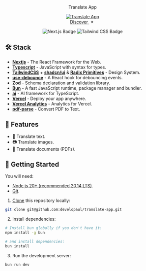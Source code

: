 <div align="center">
<p>Translate App</p>
</div>

<div align="center">
  <a href="https://talk-translate.vercel.app" target="_blank">
    <img src="https://github.com/user-attachments/assets/71abd127-a95c-4211-bb89-30ff4c96d7aa" alt="Translate App" >
  </a>
</div>

<div align="center">  
  <a href="https://talk-translate.vercel.app" target="_blank">
    Discover
  </a>
  <span>&nbsp;✦&nbsp;</span>
</div>

</p>

<div align="center">

![Next.js Badge](https://img.shields.io/badge/Next.js&nbsp;14-000?logo=nextdotjs&logoColor=fff&style=flat)
![Tailwind CSS Badge](https://img.shields.io/badge/Tailwind%20CSS-06B6D4?logo=tailwindcss&logoColor=fff&style=flat)

</div>

## 🛠️ Stack

- [**Nextjs**](https://nextjs.org/) - The React Framework for the Web.
- [**Typescript**](https://www.typescriptlang.org/) - JavaScript with syntax for types.
- [**TailwindCSS**](https://tailwindcss.com) + [**shadcn/ui**](https://ui.shadcn.com) & [**Radix Primitives**](https://www.radix-ui.com) - Design System.
- [**use-debounce**](https://github.com/xnimorz/use-debounce) - A React hook for debouncing events.
- [**Zod**](https://zod.dev/) - Schema declaration and validation library.
- [**Bun**](https://bun.sh/) - A fast JavaScript runtime, package manager and bundler.
- [**ai**](https://sdk.vercel.ai/docs/introduction) - AI framework for TypeScript.
- [**Vercel**](https://vercel.com/) - Deploy your app anywhere.
- [**Vercel Analytics**](https://vercel.com/analytics) - Analytics for Vercel.
- [**pdf-parse**](https://gitlab.com/autokent/pdf-parse) - Convert PDF to Text.

<!-- Help me to describe features of this project -->

## 📝 Features

- 📄 Translate text.
- 📷 Translate images.
- 📕 Translate documents (PDFs).

## 🚀 Getting Started

You will need:

- [Node.js 20+ (recommended 20.14 LTS)](https://nodejs.org/en/).
- [Git](https://git-scm.com/).

1. [Clone](https://github.com/developaul/translate-app.git) this repository locally:

```bash
git clone git@github.com:developaul/translate-app.git
```

2. Install dependencies:

```bash
# Install bun globally if you don't have it:
npm install -g bun

# and install dependencies:
bun install
```

3. Run the development server:

```bash
bun run dev
```
